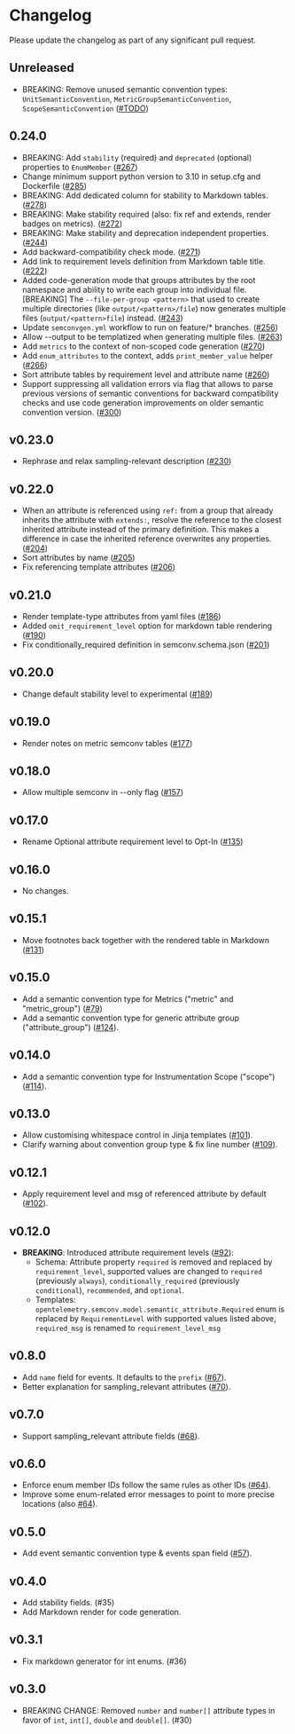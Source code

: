 # Changelog

Please update the changelog as part of any significant pull request.

## Unreleased

- BREAKING: Remove unused semantic convention types: `UnitSemanticConvention`, `MetricGroupSemanticConvention`, `ScopeSemanticConvention`
  ([#TODO](https://github.com/open-telemetry/build-tools/pull/TODO))

## 0.24.0

- BREAKING: Add `stability` (required) and `deprecated` (optional) properties to `EnumMember`
  ([#267](https://github.com/open-telemetry/build-tools/pull/267))
- Change minimum support python version to 3.10 in setup.cfg and Dockerfile
  ([#285](https://github.com/open-telemetry/build-tools/pull/285))
- BREAKING: Add dedicated column for stability to Markdown tables.
  ([#278](https://github.com/open-telemetry/build-tools/pull/278))
- BREAKING: Make stability required (also: fix ref and extends, render badges on metrics).
  ([#272](https://github.com/open-telemetry/build-tools/pull/272))
- BREAKING: Make stability and deprecation independent properties.
  ([#244](https://github.com/open-telemetry/build-tools/pull/244))
- Add backward-compatibility check mode.
  ([#271](https://github.com/open-telemetry/build-tools/pull/271))
- Add link to requirement levels definition from Markdown table title.
  ([#222](https://github.com/open-telemetry/build-tools/pull/222))
- Added code-generation mode that groups attributes by the root namespace and ability to write each group into individual file.
  [BREAKING] The `--file-per-group <pattern>` that used to create multiple directories (like `output/<pattern>/file`) now generates
  multiple files (`output/<pattern>file`) instead.
  ([#243](https://github.com/open-telemetry/build-tools/pull/243))
- Update `semconvgen.yml` workflow to run on feature/* branches.
  ([#256](https://github.com/open-telemetry/build-tools/pull/256))
- Allow --output to be templatized when generating multiple files.
  ([#263](https://github.com/open-telemetry/build-tools/pull/263))
- Add `metrics` to the context of non-scoped code generation
  ([#270](https://github.com/open-telemetry/build-tools/pull/270))
- Add `enum_attributes` to the context, adds `print_member_value` helper
  ([#266](https://github.com/open-telemetry/build-tools/pull/266))
- Sort attribute tables by requirement level and attribute name
  ([#260](https://github.com/open-telemetry/build-tools/pull/260))
- Support suppressing all validation errors via flag that allows to
  parse previous versions of semantic conventions for backward compatibility checks
  and use code generation improvements on older semantic convention version.
  ([#300](https://github.com/open-telemetry/build-tools/pull/300))

## v0.23.0

- Rephrase and relax sampling-relevant description
  ([#230](https://github.com/open-telemetry/build-tools/pull/230))

## v0.22.0

- When an attribute is referenced using `ref:` from a group that already inherits the attribute with `extends:`, resolve the reference to the closest inherited attribute instead of the primary definition. This makes a difference in case the inherited reference overwrites any properties.
  ([#204](https://github.com/open-telemetry/build-tools/pull/204))
- Sort attributes by name
  ([#205](https://github.com/open-telemetry/build-tools/pull/205))
- Fix referencing template attributes
  ([#206](https://github.com/open-telemetry/build-tools/pull/206))

## v0.21.0

- Render template-type attributes from yaml files
  ([#186](https://github.com/open-telemetry/build-tools/pull/186))
- Added `omit_requirement_level` option for markdown table rendering
  ([#190](https://github.com/open-telemetry/build-tools/pull/190))
- Fix conditionally_required definition in semconv.schema.json
  ([#201](https://github.com/open-telemetry/build-tools/pull/201))

## v0.20.0

- Change default stability level to experimental
  ([#189](https://github.com/open-telemetry/build-tools/pull/189))

## v0.19.0

- Render notes on metric semconv tables
  ([#177](https://github.com/open-telemetry/build-tools/pull/177))

## v0.18.0

- Allow multiple semconv in --only flag
  ([#157](https://github.com/open-telemetry/build-tools/pull/157))

## v0.17.0

- Rename Optional attribute requirement level to Opt-In
  ([#135](https://github.com/open-telemetry/build-tools/pull/135))

## v0.16.0

- No changes.

## v0.15.1

- Move footnotes back together with the rendered table in Markdown
  ([#131](https://github.com/open-telemetry/build-tools/pull/131))

## v0.15.0

- Add a semantic convention type for Metrics ("metric" and "metric_group")
  ([#79](https://github.com/open-telemetry/build-tools/pull/79))
- Add a semantic convention type for generic attribute group ("attribute_group")
  ([#124](https://github.com/open-telemetry/build-tools/pull/124)).

## v0.14.0

- Add a semantic convention type for Instrumentation Scope ("scope")
  ([#114](https://github.com/open-telemetry/build-tools/pull/114)).

## v0.13.0

- Allow customising whitespace control in Jinja templates
  ([#101](https://github.com/open-telemetry/build-tools/pull/101)).
- Clarify warning about convention group type & fix line number
  ([#109](https://github.com/open-telemetry/build-tools/pull/109)).

## v0.12.1

- Apply requirement level and msg of referenced attribute by default ([#102](https://github.com/open-telemetry/build-tools/pull/102)).

## v0.12.0

- **BREAKING**: Introduced attribute requirement levels ([#92](https://github.com/open-telemetry/build-tools/pull/92)):
  - Schema: Attribute property `required` is removed and replaced by `requirement_level`, supported values are changed to `required` (previously `always`), `conditionally_required` (previously `conditional`), `recommended`, and `optional`.
  - Templates: `opentelemetry.semconv.model.semantic_attribute.Required` enum is replaced by `RequirementLevel` with supported values listed above, `required_msg` is renamed to `requirement_level_msg`

## v0.8.0

- Add `name` field for events. It defaults to the `prefix`
  ([#67](https://github.com/open-telemetry/build-tools/pull/67)).
- Better explanation for sampling_relevant attributes
  ([#70](https://github.com/open-telemetry/build-tools/pull/70)).

## v0.7.0

- Support sampling_relevant attribute fields
  ([#68](https://github.com/open-telemetry/build-tools/pull/68)).

## v0.6.0

- Enforce enum member IDs follow the same rules as other IDs
  ([#64](https://github.com/open-telemetry/build-tools/pull/64)).
- Improve some enum-related error messages to point to more precise
  locations
  (also [#64](https://github.com/open-telemetry/build-tools/pull/64)).

## v0.5.0

- Add event semantic convention type & events span field
  ([#57](https://github.com/open-telemetry/build-tools/pull/57)).

## v0.4.0

- Add stability fields. (#35)
- Add Markdown render for code generation.

## v0.3.1

- Fix markdown generator for int enums. (#36)

## v0.3.0

- BREAKING CHANGE: Removed `number` and `number[]` attribute types in favor of `int`, `int[]`, `double` and `double[]`. (#30)
